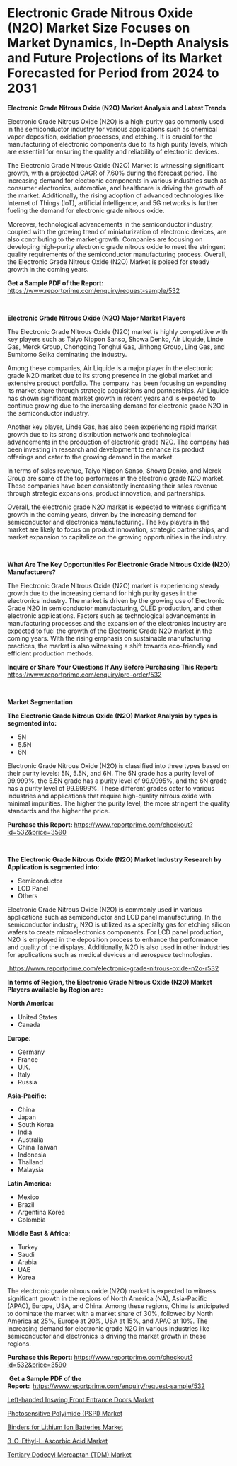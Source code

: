 <p><h1>Electronic Grade Nitrous Oxide (N2O) Market Size Focuses on Market Dynamics, In-Depth Analysis and Future Projections of its Market Forecasted for Period from 2024 to 2031</h1></p><p><strong>Electronic Grade Nitrous Oxide (N2O) Market Analysis and Latest Trends</strong></p>
<p><p>Electronic Grade Nitrous Oxide (N2O) is a high-purity gas commonly used in the semiconductor industry for various applications such as chemical vapor deposition, oxidation processes, and etching. It is crucial for the manufacturing of electronic components due to its high purity levels, which are essential for ensuring the quality and reliability of electronic devices.</p><p>The Electronic Grade Nitrous Oxide (N2O) Market is witnessing significant growth, with a projected CAGR of 7.60% during the forecast period. The increasing demand for electronic components in various industries such as consumer electronics, automotive, and healthcare is driving the growth of the market. Additionally, the rising adoption of advanced technologies like Internet of Things (IoT), artificial intelligence, and 5G networks is further fueling the demand for electronic grade nitrous oxide.</p><p>Moreover, technological advancements in the semiconductor industry, coupled with the growing trend of miniaturization of electronic devices, are also contributing to the market growth. Companies are focusing on developing high-purity electronic grade nitrous oxide to meet the stringent quality requirements of the semiconductor manufacturing process. Overall, the Electronic Grade Nitrous Oxide (N2O) Market is poised for steady growth in the coming years.</p></p>
<p><strong>Get a Sample PDF of the Report:&nbsp;</strong> <a href="https://www.reportprime.com/enquiry/request-sample/532">https://www.reportprime.com/enquiry/request-sample/532</a></p>
<p>&nbsp;</p>
<p><strong>Electronic Grade Nitrous Oxide (N2O) Major Market Players</strong></p>
<p><p>The Electronic Grade Nitrous Oxide (N2O) market is highly competitive with key players such as Taiyo Nippon Sanso, Showa Denko, Air Liquide, Linde Gas, Merck Group, Chongqing Tonghui Gas, Jinhong Group, Ling Gas, and Sumitomo Seika dominating the industry.</p><p>Among these companies, Air Liquide is a major player in the electronic grade N2O market due to its strong presence in the global market and extensive product portfolio. The company has been focusing on expanding its market share through strategic acquisitions and partnerships. Air Liquide has shown significant market growth in recent years and is expected to continue growing due to the increasing demand for electronic grade N2O in the semiconductor industry.</p><p>Another key player, Linde Gas, has also been experiencing rapid market growth due to its strong distribution network and technological advancements in the production of electronic grade N2O. The company has been investing in research and development to enhance its product offerings and cater to the growing demand in the market.</p><p>In terms of sales revenue, Taiyo Nippon Sanso, Showa Denko, and Merck Group are some of the top performers in the electronic grade N2O market. These companies have been consistently increasing their sales revenue through strategic expansions, product innovation, and partnerships.</p><p>Overall, the electronic grade N2O market is expected to witness significant growth in the coming years, driven by the increasing demand for semiconductor and electronics manufacturing. The key players in the market are likely to focus on product innovation, strategic partnerships, and market expansion to capitalize on the growing opportunities in the industry.</p></p>
<p>&nbsp;</p>
<p><strong>What Are The Key Opportunities For Electronic Grade Nitrous Oxide (N2O) Manufacturers?</strong></p>
<p><p>The Electronic Grade Nitrous Oxide (N2O) market is experiencing steady growth due to the increasing demand for high purity gases in the electronics industry. The market is driven by the growing use of Electronic Grade N2O in semiconductor manufacturing, OLED production, and other electronic applications. Factors such as technological advancements in manufacturing processes and the expansion of the electronics industry are expected to fuel the growth of the Electronic Grade N2O market in the coming years. With the rising emphasis on sustainable manufacturing practices, the market is also witnessing a shift towards eco-friendly and efficient production methods.</p></p>
<p><strong>Inquire or Share Your Questions If Any Before Purchasing This Report:</strong> <a href="https://www.reportprime.com/enquiry/pre-order/532">https://www.reportprime.com/enquiry/pre-order/532</a></p>
<p>&nbsp;</p>
<p><strong>Market Segmentation</strong></p>
<p><strong>The Electronic Grade Nitrous Oxide (N2O) Market Analysis by types is segmented into:</strong></p>
<p><ul><li>5N</li><li>5.5N</li><li>6N</li></ul></p>
<p><p>Electronic Grade Nitrous Oxide (N2O) is classified into three types based on their purity levels: 5N, 5.5N, and 6N. The 5N grade has a purity level of 99.999%, the 5.5N grade has a purity level of 99.9995%, and the 6N grade has a purity level of 99.9999%. These different grades cater to various industries and applications that require high-quality nitrous oxide with minimal impurities. The higher the purity level, the more stringent the quality standards and the higher the price.</p></p>
<p><strong>Purchase this Report:&nbsp;</strong><a href="https://www.reportprime.com/checkout?id=532&price=3590">https://www.reportprime.com/checkout?id=532&price=3590</a></p>
<p>&nbsp;</p>
<p><strong>The Electronic Grade Nitrous Oxide (N2O) Market Industry Research by Application is segmented into:</strong></p>
<p><ul><li>Semiconductor</li><li>LCD Panel</li><li>Others</li></ul></p>
<p><p>Electronic Grade Nitrous Oxide (N2O) is commonly used in various applications such as semiconductor and LCD panel manufacturing. In the semiconductor industry, N2O is utilized as a specialty gas for etching silicon wafers to create microelectronics components. For LCD panel production, N2O is employed in the deposition process to enhance the performance and quality of the displays. Additionally, N2O is also used in other industries for applications such as medical devices and aerospace technologies.</p></p>
<p><a href="https://www.reportprime.com/electronic-grade-nitrous-oxide-n2o-r532">&nbsp;https://www.reportprime.com/electronic-grade-nitrous-oxide-n2o-r532</a></p>
<p><strong>In terms of Region, the Electronic Grade Nitrous Oxide (N2O) Market Players available by Region are:</strong></p>
<p>
    <p> <strong> North America: </strong>
        <ul>
            <li>United States</li>
            <li>Canada</li>
        </ul>
        </p> 
    <p> <strong> Europe: </strong>
        <ul>
            <li>Germany</li>
            <li>France</li>
            <li>U.K.</li>
            <li>Italy</li>
            <li>Russia</li>
        </ul>
        </p> 
    <p> <strong> Asia-Pacific: </strong>
        <ul>
            <li>China</li>
            <li>Japan</li>
            <li>South Korea</li>
            <li>India</li>
            <li>Australia</li>
            <li>China Taiwan</li>
            <li>Indonesia</li>
            <li>Thailand</li>
            <li>Malaysia</li>
        </ul>
        </p> 
    <p> <strong> Latin America: </strong>
        <ul>
            <li>Mexico</li>
            <li>Brazil</li>
            <li>Argentina Korea</li>
            <li>Colombia</li>
        </ul>
        </p> 
    <p> <strong> Middle East & Africa: </strong>
        <ul>
            <li>Turkey</li>
            <li>Saudi</li>
            <li>Arabia</li>
            <li>UAE</li>
            <li>Korea</li>
        </ul>
    </p>
    </p>
<p><p>The electronic grade nitrous oxide (N2O) market is expected to witness significant growth in the regions of North America (NA), Asia-Pacific (APAC), Europe, USA, and China. Among these regions, China is anticipated to dominate the market with a market share of 30%, followed by North America at 25%, Europe at 20%, USA at 15%, and APAC at 10%. The increasing demand for electronic grade N2O in various industries like semiconductor and electronics is driving the market growth in these regions.</p></p>
<p><strong>Purchase this Report: </strong><a href="https://www.reportprime.com/checkout?id=532&price=3590">https://www.reportprime.com/checkout?id=532&price=3590</a></p>
<p>&nbsp;<strong>Get a Sample PDF of the Report:&nbsp;&nbsp;</strong><a href="https://www.reportprime.com/enquiry/request-sample/532">https://www.reportprime.com/enquiry/request-sample/532</a></p>
<p><strong></strong></p>
<p><p><a href="https://issuu.com/reportprime-2/docs/left-handed-inswing-front-entrance-_ee8644d8ce33f6">Left-handed Inswing Front Entrance Doors Market</a></p><p><a href="https://github.com/hrhzhypq19/Market-Research-Report-List-1/blob/main/photosensitive-polyimide-pspi-market.md">Photosensitive Polyimide (PSPI) Market</a></p><p><a href="https://github.com/brendafegmorris532/Market-Research-Report-List-2/blob/main/binders-for-lithium-ion-batteries-market.md">Binders for Lithium Ion Batteries Market</a></p><p><a href="https://github.com/LarryPearsongXXfvf/Market-Research-Report-List-1/blob/main/3-o-ethyl-l-ascorbic-acid-market.md">3-O-Ethyl-L-Ascorbic Acid Market</a></p><p><a href="https://github.com/kishanagarner91/Market-Research-Report-List-1/blob/main/tertiary-dodecyl-mercaptan-tdm-market.md">Tertiary Dodecyl Mercaptan (TDM) Market</a></p></p>